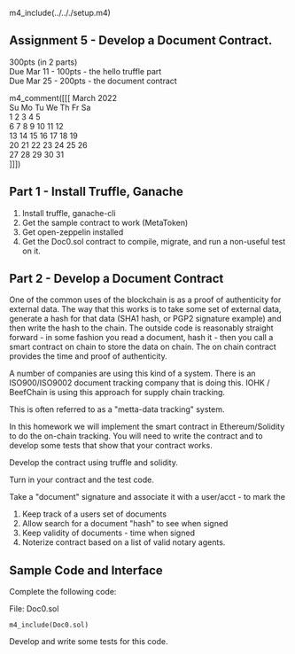 m4_include(../.././setup.m4)

## Assignment 5 - Develop a Document Contract.

300pts (in 2 parts) <br>
Due Mar 11 - 100pts - the hello truffle part <br>
Due Mar 25 - 200pts - the document contract <br>

m4_comment([[[
     March 2022       
Su Mo Tu We Th Fr Sa  
       1  2  3  4  5  
 6  7  8  9 10 11 12  
13 14 15 16 17 18 19  
20 21 22 23 24 25 26  
27 28 29 30 31        
]]])


## Part 1 - Install Truffle, Ganache

1. Install truffle, ganache-cli
2. Get the sample contract to work (MetaToken)
3. Get open-zeppelin installed
4. Get the Doc0.sol contract to compile, migrate, and run a non-useful test on it.

## Part 2 - Develop a Document Contract

One of the common uses of the blockchain is as a proof of authenticity
for external data.   The way that this works is to take some set of external
data, generate a hash for that data (SHA1 hash, or PGP2 signature example) and then write the
hash to the chain.  The outside code is reasonably straight forward -
in some fashion you read a document, hash it - then you call a smart contract
on chain to store the data on chain.   The on chain contract
provides the time and proof of authenticity.

A number of companies are using this kind of a system.  There is an ISO900/ISO9002 document
tracking company that is doing this.   IOHK / BeefChain is using this approach for supply chain tracking.

This is often referred to as a "metta-data tracking" system.

In this homework we will implement the smart contract in Ethereum/Solidity to do the
on-chain tracking.   You will need to write the contract and to develop some tests
that show that your contract works.

Develop the contract using truffle and solidity.

Turn in your contract and the test code.





Take a "document" signature and associate it with a user/acct - to mark the 

1. Keep track of a users set of documents
2. Allow search for a document "hash" to see when signed
3. Keep validity of documents - time when signed
4. Noterize contract based on a list of valid notary agents.


Sample Code and Interface
---------------------------------------------------------

Complete the following code:

File: Doc0.sol

```
m4_include(Doc0.sol)
```

Develop and write some tests for this code.


